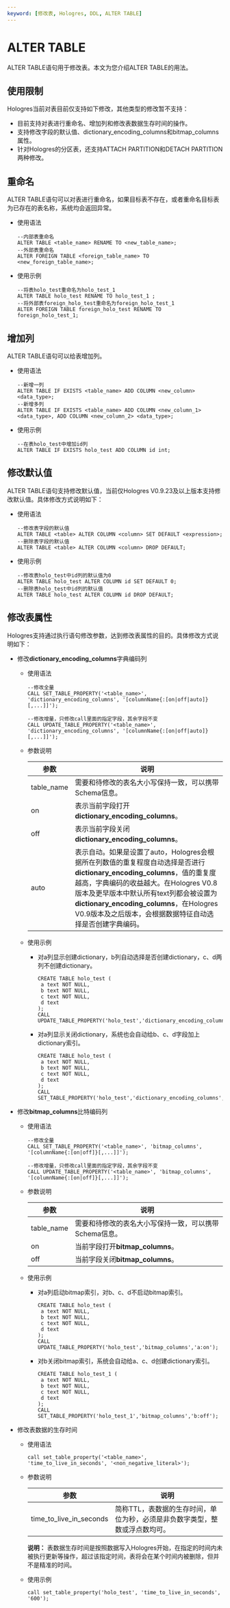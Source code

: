 ```yaml
---
keyword: [修改表, Hologres, DDL, ALTER TABLE]
---
```


# ALTER TABLE

ALTER TABLE语句用于修改表。本文为您介绍ALTER TABLE的用法。

## 使用限制

Hologres当前对表目前仅支持如下修改，其他类型的修改暂不支持：

-   目前支持对表进行重命名、增加列和修改表数据生存时间的操作。
-   支持修改字段的默认值、dictionary\_encoding\_columns和bitmap\_columns属性。
-   针对Hologres的分区表，还支持ATTACH PARTITION和DETACH PARTITION两种修改。

## 重命名

ALTER TABLE语句可以对表进行重命名，如果目标表不存在，或者重命名目标表为已存在的表名称，系统均会返回异常。

-   使用语法

    ```
    --内部表重命名
    ALTER TABLE <table_name> RENAME TO <new_table_name>;
    --外部表重命名
    ALTER FOREIGN TABLE <foreign_table_name> TO <new_foreign_table_name>;
    ```

-   使用示例

    ```
    --将表holo_test重命名为holo_test_1
    ALTER TABLE holo_test RENAME TO holo_test_1 ;
    --将外部表foreign_holo_test重命名为foreign_holo_test_1
    ALTER FOREIGN TABLE foreign_holo_test RENAME TO foreign_holo_test_1;
    ```


## 增加列

ALTER TABLE语句可以给表增加列。

-   使用语法

    ```
    --新增一列
    ALTER TABLE IF EXISTS <table_name> ADD COLUMN <new_column> <data_type>;
    --新增多列
    ALTER TABLE IF EXISTS <table_name> ADD COLUMN <new_column_1> <data_type>, ADD COLUMN <new_column_2> <data_type>; 
    ```

-   使用示例

    ```
    --在表holo_test中增加id列
    ALTER TABLE IF EXISTS holo_test ADD COLUMN id int;
    ```


## 修改默认值

ALTER TABLE语句支持修改默认值，当前仅Hologres V0.9.23及以上版本支持修改默认值。具体修改方式说明如下：

-   使用语法

    ```
    --修改表字段的默认值
    ALTER TABLE <table> ALTER COLUMN <column> SET DEFAULT <expression>;
    --删除表字段的默认值
    ALTER TABLE <table> ALTER COLUMN <column> DROP DEFAULT;
    ```

-   使用示例

    ```
    --修改表holo_test中id列的默认值为0
    ALTER TABLE holo_test ALTER COLUMN id SET DEFAULT 0;
    --删除表holo_test中id列的默认值
    ALTER TABLE holo_test ALTER COLUMN id DROP DEFAULT;
    ```


## 修改表属性

Hologres支持通过执行语句修改参数，达到修改表属性的目的。具体修改方式说明如下：

-   修改**dictionary\_encoding\_columns**字典编码列
    -   使用语法

        ```
        --修改全量
        CALL SET_TABLE_PROPERTY('<table_name>', 'dictionary_encoding_columns', '[columnName{:[on|off|auto]}[,...]]');
        
        --修改增量，只修改call里面的指定字段，其余字段不变
        CALL UPDATE_TABLE_PROPERTY('<table_name>', 'dictionary_encoding_columns', '[columnName{:[on|off|auto]}[,...]]');
        ```

    -   参数说明

        |参数|说明|
        |--|--|
        |table\_name|需要和待修改的表名大小写保持一致，可以携带Schema信息。|
        |on|表示当前字段打开**dictionary\_encoding\_columns**。|
        |off|表示当前字段关闭**dictionary\_encoding\_columns**。|
        |auto|表示自动。如果是设置了auto，Hologres会根据所在列数值的重复程度自动选择是否进行**dictionary\_encoding\_columns**，值的重复度越高，字典编码的收益越大。在Hologres V0.8版本及更早版本中默认所有text列都会被设置为**dictionary\_encoding\_columns**，在Hologres V0.9版本及之后版本，会根据数据特征自动选择是否创建字典编码。|

    -   使用示例
        -   对a列显示创建dictionary，b列自动选择是否创建dictionary，c、d两列不创建dictionary。

            ```
            CREATE TABLE holo_test (
             a text NOT NULL,
             b text NOT NULL,
             c text NOT NULL,
             d text
            );
            CALL UPDATE_TABLE_PROPERTY('holo_test','dictionary_encoding_columns','a:on,b:auto');
            ```

        -   对a列显示关闭dictionary，系统也会自动给b、c、d字段加上dictionary索引。

            ```
            CREATE TABLE holo_test (
             a text NOT NULL,
             b text NOT NULL,
             c text NOT NULL,
             d text
            );
            CALL SET_TABLE_PROPERTY('holo_test','dictionary_encoding_columns','a:off');
            ```

-   修改**bitmap\_columns**比特编码列
    -   使用语法

        ```
        --修改全量
        CALL SET_TABLE_PROPERTY('<table_name>', 'bitmap_columns', '[columnName{:[on|off]}[,...]]');
        
        --修改增量，只修改call里面的指定字段，其余字段不变
        CALL UPDATE_TABLE_PROPERTY('<table_name>', 'bitmap_columns', '[columnName{:[on|off]}[,...]]');
        ```

    -   参数说明

        |参数|说明|
        |--|--|
        |table\_name|需要和待修改的表名大小写保持一致，可以携带Schema信息。|
        |on|当前字段打开**bitmap\_columns**。|
        |off|当前字段关闭**bitmap\_columns**。|

    -   使用示例
        -   对a列启动bitmap索引，对b、c、d不启动bitmap索引。

            ```
            CREATE TABLE holo_test (
             a text NOT NULL,
             b text NOT NULL,
             c text NOT NULL,
             d text
            );
            CALL UPDATE_TABLE_PROPERTY('holo_test','bitmap_columns','a:on');
            ```

        -   对b关闭bitmap索引，系统会自动给a、c、d创建dictionary索引。

            ```
            CREATE TABLE holo_test_1 (
             a text NOT NULL,
             b text NOT NULL,
             c text NOT NULL,
             d text
            );
            CALL SET_TABLE_PROPERTY('holo_test_1','bitmap_columns','b:off');
            ```

-   修改表数据的生存时间
    -   使用语法

        ```
        call set_table_property('<table_name>', 'time_to_live_in_seconds', '<non_negative_literal>');
        ```

    -   参数说明

        |参数|说明|
        |--|--|
        |time\_to\_live\_in\_seconds|简称TTL，表数据的生存时间，单位为秒，必须是非负数字类型，整数或浮点数均可。|

        **说明：** 表数据生存时间是按照数据写入Hologres开始，在指定的时间内未被执行更新等操作，超过该指定时间，表将会在某个时间内被删除，但并不是精准的时间。

    -   使用示例

        ```
        call set_table_property('holo_test', 'time_to_live_in_seconds', '600');
        ```


